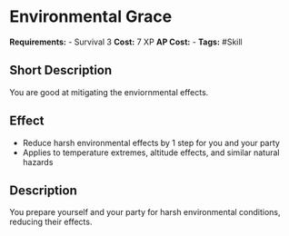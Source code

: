 # Environmental Grace

**Requirements:** - Survival 3
**Cost:** 7 XP
**AP Cost:** -
**Tags:** #Skill

## Short Description
You are good at mitigating the enviornmental effects.

## Effect
- Reduce harsh environmental effects by 1 step for you and your party
- Applies to temperature extremes, altitude effects, and similar natural hazards

## Description
You prepare yourself and your party for harsh environmental conditions, reducing their effects.

